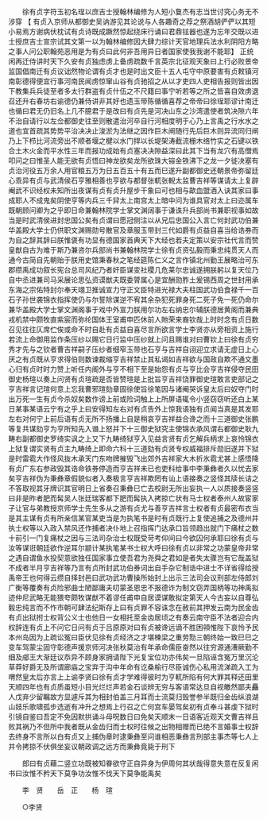 <!-- { "loadSidebar": true } -->
　　徐有贞字符玉初名珵以庶吉士授翰林编修为人短小敻杰有志当世讨究心务无不涉穿 【 有贞入京师从都御史吴讷游见其论说与人各趣奇之荐之祭酒胡俨俨以其短小易焉方谢病伏枕试有贞诗既成蹶然惊起绕床行诵曰君鼎铉器也遂为忘年交既以进士授庶吉士宣宗试其文第一以为翰林编修因大肆力综计天官地理兵法水利阴阳方略之事人问公职翰苑恶用是为有贞曰此何非吾用异日者国家使我我谢不能耶】 正统闲再迁侍讲时天下久安有贞独虑虏上备虏疏数千言英宗北征观天象曰上行必败景帝监国倡南迁有贞议诎然物论谓有贞才也是时出文臣十五人屯守中原要害有贞敕镇河南彰德得便宜行事河南民闻虏惊窜山谷有贞驰招之从以才吏四人吏相告报则皆出因下教集兵兵徒至者多太行群盗有贞什伍之不尺籍曰事宁听若等之所之皆喜自效虏退召还升右春坊右谕德仍兼侍讲非其好也遗玉带陈循循喜荐之帝帝曰徐珵耶谬计南迁也循曰君无仍旧名上几不臆君于是改曰有贞先是河决山东之沙湾遣使者筑决隙六年不治自请行以左佥都御史往至则散遣治河卒自行河相度明于心乃上言禹之行水水之道也宜首疏其势势平治决决止浚淤为法继之因作巨木闸随行先后巨木则异流同归闸乃上下栉比河流旁出不顺者堰之楗以水门捍以长堤架涛截流栅木络竹实之石键以铁合土木火金而平水性三年而报功成始有贞塞决决隙益深曰此其下当有龙穴有高僧焉叩问之曰惟圣人能无欲有贞悟曰神龙欲矣龙所欲珠大镕金铁沸下之龙一夕徙决塞有贞治河役五万余人用官粮五万为日五百五十有五而巳遂升副都御史还朝景帝弥留廷心乖异有贞与武清侯石亨雅相善也亨欲与都督张軏张輗太监曹吉祥等谋请太上复辟阉武不识经权未知所出夜谋有贞有贞升屋步干象曰可也相与歃血盟酒入诀其家曰事成耶人不成鬼矣阴使亨等内兵三千舁太上南宫太上暗中问为谁具官对太上曰迩属车既朝顾问卿为之乎即日命兼翰林院学士掌文渊阔事于谦诛升兵部尚书兼职视事如故当是时武清侯进封忠国公矣有贞谓曰愿冠侧注以从兄后忠国公入言亡何封武功伯兼华盖殿大学士仍供职文渊赐勋号散官及章服玉带封三代如爵有贞益自喜当给诰券而为自之辞其辞曰朕惟褒有功显有德国家首典天下大经也若夫定策以安宗社代言而赞皇猷自古为难于斯乃兼咨尔兵部尚书兼翰林院学士徐有贞资弘毅而秉忠纯贯天人而通今古简自先朝贻于朕用史馆秉春秋之笔经筵陈仁义之言作镇北州勤王展略治可东郡缵禹成功叙长宪台总司风纪乃者奸臣谋变社稷几危莱尔忠诚遂拥朕躬以复天位乃自中丞进兼司马采展论思弘资谟猷夫既委膂属心是宜酬勋胙土爰锡西周之世封用承东海之宗佑特封尔奉天翊卫推诚宣力守正文臣特进光禄大夫柱国武功伯食禄千一百石子孙世袭锦衣指挥使仍与尔誓除谋逆不宥其余杂犯死罪身死二死子免一死仍命尔兼华盖殿大学士掌文渊阁事于戏中外宣力朕用尔功左右纳忠尔辅朕德居黄阁而兼典戎机禁中颇牧直紫宸而弥纶国体王室甫申匹休前人貤荣来裔钦哉上时时念有贞日数召见往往仄席伫俟或命不时自赴有贞益自喜尽言所欲言学士李贤亦从旁相资上施行若流上命御用监作条压纱以赐它日行监中压纱就上问且赐谁对曰曹钦上曰徐有贞穷秀才先与之钦者曹吉祥嗣子压纱者细窄玉带也石亨与吉祥自诩迎立求请无虚日上心厌之有贞既从亨求得伯则数谏裁缩亨吉祥禁止其私谒如吉祥欲与国政自欺不通文墨心归有贞时时力赞上听任内阁外与亨不相下至是始怨有贞与亨比会亨吉祥侵夺民田御史杨瑄以奏上问贤有贞瑄疏是否皆赞瑄是上批旨亨吉祥饶罪御史瑄敢言吏部记之亨吉祥言记瑄何意上忘我曹邪瑄劾章固徐使旨徐笔因与诸阉哭诉皇太后曰奴夺门时出万死一生有贞今杀奴矣数作谤上前或险词触上上所屏语辄令小竖窃窃听还白上某日某事某语云宁有之乎上曰安得知左右对有贞告外上惊我语独有贞闻当真是其发耶左右对何宁上前后语有贞无所不扬播上自是稍哀亨吉祥益合谗之而十三道御史张鹏等复共谋劾亨为亨所知先入谮上怒并下十三御史狱究主使锦衣承风谓右都御史耿九畴右副都御史罗绮实讽之上又下九畴绮狱亨入见益言贤有贞乞解兵柄求上哀怜锦衣上狱复谓实贤有贞主九畴绮上即命六科十三道劾有贞贤专权威福排斥勋旧遂并下狱是时雷雹大作怪风抜木承天门东吻牌摧毁飞出郊外吉祥家大木折氷雹尤甚上感悟降有贞广东右参政毁其诰命铁券停造而亨吉祥未已也吏科给事中李秉彝者久以忧去家矣亨吉祥伪为秉彝章假貌似者入奏极言亨吉祥欺罔有讪上语接奏之竖怪其牍长诘之不答取视其牙牌识其官明日上省奏召秉彝巳亡去校尉无所出妄执一人以质接奏竖竖曰非是昨者肥而髯吴人张廷瑞客都下肥而髯执入拷掠亡状有马士权者泰州人故宦家子让官与弟教授京师学士先生多从之游有贞尤与善亨吉祥言士权者有贞最密布衣当是其主谋有贞有所亲信某官某吏当是为执笔书是时有贞既行上复使追捕之及德州并执士权等以入政入禁风还作捕者决仆地上召指挥门达承口旨领趋出就门下痛杖之数十前引一门复痛杖之因与三法司杂治士权既受苛考仰间曰今欲囚何承耶曰徐有贞与汝等谋诳朝廷欲作逆耳尔颛计某执笔某书士权大呼曰徐有贞以非常之功蒙皇帝非常之遇自谓鱼水投契意欲独任国家事立使吾君为尧舜之君如是者失太骤岂有它哉盖狱不成者半月亨吉祥等乃言有贞所封武功伯券词出自手杂它制诰中进士不详省得给授禹帝王也何得云缵自择封邑曰武功武功曹操所始封上出示三法司会议刑部左侍郎刘广衡等覆奏有贞险邪曲士陋鄙庸夫叨蒙圣恩忠不报德诈为制文窃弄国柄等功神禹拟迹仲尼武略无能猥夸颇牧谋猷不着谬任甫申自居谟谋敢拟定第天人今古妄以自尊弘毅忠纯言而不怍市朝可肆法纪斯存上曰有贞罪不容诛念在赦前其押发云南为民金齿有贞出狱拊士权背公义士也他日一女相托至金齿居顷之有奏云南守臣不法者迎合内权辞连有贞上不问它日问有贞于吕原原对曰有贞被谗远谪不胜困顇惟陛下哀怜予民本州岛因为上疏讼冤曰臣伏见徐有贞经济之才堪楝梁之重劳勚三朝终始一致巳巳之变车驾蒙尘固守彰德声援京师河决张秋莫治有年承命儒臣奋然以往穷源通漕厥勤不细及郕王大渐廷议忝异不顾身家拥请陛下光复宝位功亦伟矣一旦陷诬含冤万里沉沦草莽好爵无及所谓廊庙之宝弃于沟中年命有讫桑榆行尽臣诚伤心私用流涕疏入工为喟然皇太后亦言上上谕李贤曰徐有贞才学难得彼时为亨軏所陷有何大罪其释还田里天顺四年也有贞质虽短小目光烂烂声若金石谈辨无穷与客语常达旦自视皦然鄙夫麤人戊弃少留瞩故方显遽斥其为相封伯盖三月耳而士流莫归毁誉参半既归金齿纵浪湖山妓乐歌啸孤步选逝有冲升之想焉上行召之亡何宫车晏驾矣初有贞奉斗甚虔下狱时引镜自鉴曰吾定不免因默拱诵斗母呪数日曰免矣天顺末一日语客近观天文曹吉祥且败其祸乃不但所中我者既从金齿归而士权时往候之出物相赠而已绝不言婚事士权辞去终身不言所以白有贞又上捕伪章时逮秉彝至问谁相恶秉彝言刑部主事杰等七人上并令拷掠不伏俱坐妄议朝政调之远方而秉彝竟毙于刑下 

　　郎曰有贞藉二竖立功既被知眷欲守正自异身为伊周何其状哉得意失意在反复闲书曰汝惟不矜天下莫争功汝惟不伐天下莫争能禹矣 

　　李　贤　　岳　正　　杨　瑄 

　　○李贤 

